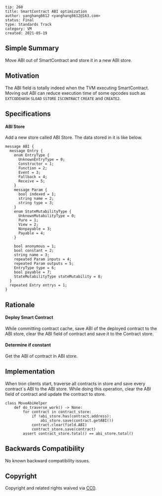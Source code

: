 ```
tip: 268
title: SmartContract ABI optimization
author: yanghang8612 <yanghang8612@163.com>
status: Final
type: Standards Track
category: VM
created: 2021-05-19
```

## Simple Summary

Move ABI out of SmartContract and store it in a new ABI store.

## Motivation

The ABI field is totally indeed when the TVM executing SmartContract. Moving out ABI can reduce execution time of some opcodes such as `EXTCODEHASH` `SLOAD` `SSTORE` `ISCONTRACT` `CREATE` and `CREATE2`.

## Specifications

#### ABI Store

Add a new store called ABI Store. The data stored in it is like below.

```
message ABI {
  message Entry {
    enum EntryType {
      UnknownEntryType = 0;
      Constructor = 1;
      Function = 2;
      Event = 3;
      Fallback = 4;
      Receive = 5;
    }
    message Param {
      bool indexed = 1;
      string name = 2;
      string type = 3;
    }
    enum StateMutabilityType {
      UnknownMutabilityType = 0;
      Pure = 1;
      View = 2;
      Nonpayable = 3;
      Payable = 4;
    }

    bool anonymous = 1;
    bool constant = 2;
    string name = 3;
    repeated Param inputs = 4;
    repeated Param outputs = 5;
    EntryType type = 6;
    bool payable = 7;
    StateMutabilityType stateMutability = 8;
  }
  repeated Entry entrys = 1;
}
```

## Rationale

#### Deploy Smart Contract

While committing contract cache, save ABI of the deployed contract to the ABI store, clear the ABI field of contract and save it to the Contract store.

#### Determine if constant

Get the ABI of contract in ABI store.

## Implementation

When tron clients start, traverse all contracts in store and save every contract`s ABI to the ABI store. While doing this operation, clear the ABI field of contract and update the contract to store.

```
class MoveAbiHelper
    def do_traverse_work() -> None:
        for contract in contract_store:
            if !abi_store.has(contract.address):
                abi_store.save(contract.getABI())
            contract.clear(field.ABI)
            contract_store.save(contract)
        assert contract_store.total() == abi_store.total()
```



## Backwards Compatibility

No known backward compatibility issues.


## Copyright

Copyright and related rights waived via [CC0](LICENSE.md).
